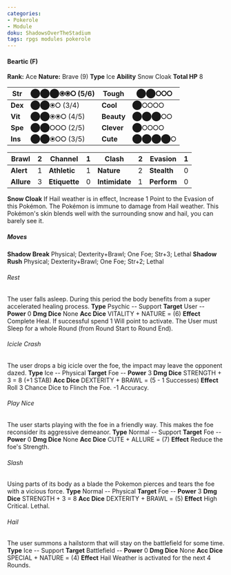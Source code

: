 ```yaml
---
categories:
- Pokerole
- Module
doku: ShadowsOverTheStadium
tags: rpgs modules pokerole
---
```

#### Beartic (F)

**Rank:** Ace
**Nature:** Brave (9)
**Type** Ice
**Ability** Snow Cloak
**Total HP** 8

| **Str** | ⬤⬤⬤⦿⦿⭘ (5/6) | **Tough** |  ⬤⬤⭘⭘⭘
|---------|---------------|-----------|--------
| **Dex** | ⬤⬤⦿⭘ (3/4) | **Cool** |  ⬤⭘⭘⭘⭘
| **Vit** | ⬤⬤⦿⦿⭘ (4/5) | **Beauty** |  ⬤⬤⬤⭘⭘
| **Spe** | ⬤⬤⭘⭘⭘ (2/5) | **Clever** |  ⬤⭘⭘⭘⭘
| **Ins** | ⬤⬤⦿⭘⭘ (3/5) | **Cute** |  ⬤⬤⬤⬤⭘

| **Brawl** |  2 | **Channel** | 1 | **Clash** |  2 | **Evasion** | 1
|-----------|----|-------------|---|-----------|----|-------------|---
| **Alert** |  1 | **Athletic** | 1 | **Nature** | 2 | **Stealth** | 0
| **Allure** | 3 | **Etiquette** | 0 | **Intimidate** | 1 | **Perform** | 0

**Snow Cloak** If Hail weather is in effect, Increase 1 Point to the Evasion of this Pokémon. The Pokémon is immune to damage from Hail weather.
This Pokémon's skin blends well with the surrounding snow and hail, you can barely see it.

##### Moves

**Shadow Break** Physical; Dexterity+Brawl; One Foe; Str+3; Lethal
**Shadow Rush** Physical; Dexterity+Brawl; One Foe; Str+2; Lethal

###### Rest
The user falls asleep. During this period the body benefits from a super accelerated healing process.
**Type** Psychic -- Support
**Target** User -- **Power** 0
**Dmg Dice** None
**Acc Dice** VITALITY + NATURE = (6)
**Effect** Complete Heal. If successful spend 1 Will point to activate. The User must Sleep for a whole Round (from Round Start to Round End).

###### Icicle Crash
The user drops a big icicle over the foe, the impact may leave the opponent dazed.
**Type** Ice -- Physical
**Target** Foe -- **Power** 3
**Dmg Dice** STRENGTH + 3 = 8 (+1 STAB)
**Acc Dice** DEXTERITY + BRAWL = (5 - 1 Successes)
**Effect** Roll 3 Chance Dice to Flinch the Foe. -1 Accuracy.

###### Play Nice
The user starts playing with the foe in a friendly way. This makes the foe reconsider its aggressive demeanor.
**Type** Normal -- Support
**Target** Foe -- **Power** 0
**Dmg Dice** None
**Acc Dice** CUTE + ALLURE = (7)
**Effect** Reduce the foe's Strength.

###### Slash
Using parts of its body as a blade the Pokemon pierces and tears the foe with a vicious force.
**Type** Normal -- Physical
**Target** Foe -- **Power** 3
**Dmg Dice** STRENGTH + 3 = 8
**Acc Dice** DEXTERITY + BRAWL = (5)
**Effect** High Critical. Lethal.

###### Hail
The user summons a hailstorm that will stay on the battlefield for some time.
**Type** Ice -- Support
**Target** Battlefield -- **Power** 0
**Dmg Dice** None
**Acc Dice** SPECIAL + NATURE = (4)
**Effect** Hail Weather is activated for the next 4 Rounds.